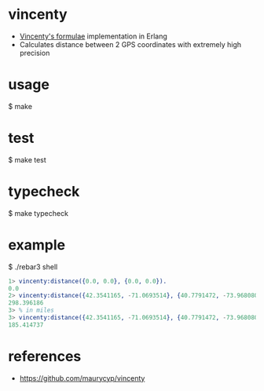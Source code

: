 # vincenty
- [Vincenty's formulae](https://en.wikipedia.org/wiki/Vincenty's_formulae) implementation in Erlang
- Calculates distance between 2 GPS coordinates with extremely high precision

# usage
$ make

# test
$ make test

# typecheck
$ make typecheck

# example
$ ./rebar3 shell
```Erlang
1> vincenty:distance({0.0, 0.0}, {0.0, 0.0}).
0.0
2> vincenty:distance({42.3541165, -71.0693514}, {40.7791472, -73.9680804}).
298.396186
3> % in miles
3> vincenty:distance({42.3541165, -71.0693514}, {40.7791472, -73.9680804}, true).
185.414737
```

# references
- https://github.com/maurycyp/vincenty
